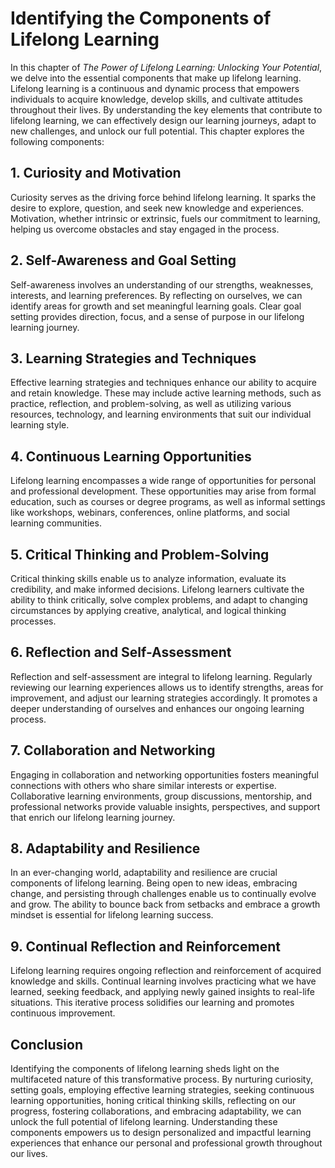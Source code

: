 Identifying the Components of Lifelong Learning
========================================================

In this chapter of *The Power of Lifelong Learning: Unlocking Your Potential*, we delve into the essential components that make up lifelong learning. Lifelong learning is a continuous and dynamic process that empowers individuals to acquire knowledge, develop skills, and cultivate attitudes throughout their lives. By understanding the key elements that contribute to lifelong learning, we can effectively design our learning journeys, adapt to new challenges, and unlock our full potential. This chapter explores the following components:

1\. **Curiosity and Motivation**
-------------------------------

Curiosity serves as the driving force behind lifelong learning. It sparks the desire to explore, question, and seek new knowledge and experiences. Motivation, whether intrinsic or extrinsic, fuels our commitment to learning, helping us overcome obstacles and stay engaged in the process.

2\. **Self-Awareness and Goal Setting**
--------------------------------------

Self-awareness involves an understanding of our strengths, weaknesses, interests, and learning preferences. By reflecting on ourselves, we can identify areas for growth and set meaningful learning goals. Clear goal setting provides direction, focus, and a sense of purpose in our lifelong learning journey.

3\. **Learning Strategies and Techniques**
-----------------------------------------

Effective learning strategies and techniques enhance our ability to acquire and retain knowledge. These may include active learning methods, such as practice, reflection, and problem-solving, as well as utilizing various resources, technology, and learning environments that suit our individual learning style.

4\. **Continuous Learning Opportunities**
----------------------------------------

Lifelong learning encompasses a wide range of opportunities for personal and professional development. These opportunities may arise from formal education, such as courses or degree programs, as well as informal settings like workshops, webinars, conferences, online platforms, and social learning communities.

5\. **Critical Thinking and Problem-Solving**
--------------------------------------------

Critical thinking skills enable us to analyze information, evaluate its credibility, and make informed decisions. Lifelong learners cultivate the ability to think critically, solve complex problems, and adapt to changing circumstances by applying creative, analytical, and logical thinking processes.

6\. **Reflection and Self-Assessment**
-------------------------------------

Reflection and self-assessment are integral to lifelong learning. Regularly reviewing our learning experiences allows us to identify strengths, areas for improvement, and adjust our learning strategies accordingly. It promotes a deeper understanding of ourselves and enhances our ongoing learning process.

7\. **Collaboration and Networking**
-----------------------------------

Engaging in collaboration and networking opportunities fosters meaningful connections with others who share similar interests or expertise. Collaborative learning environments, group discussions, mentorship, and professional networks provide valuable insights, perspectives, and support that enrich our lifelong learning journey.

8\. **Adaptability and Resilience**
----------------------------------

In an ever-changing world, adaptability and resilience are crucial components of lifelong learning. Being open to new ideas, embracing change, and persisting through challenges enable us to continually evolve and grow. The ability to bounce back from setbacks and embrace a growth mindset is essential for lifelong learning success.

9\. **Continual Reflection and Reinforcement**
---------------------------------------------

Lifelong learning requires ongoing reflection and reinforcement of acquired knowledge and skills. Continual learning involves practicing what we have learned, seeking feedback, and applying newly gained insights to real-life situations. This iterative process solidifies our learning and promotes continuous improvement.

Conclusion
----------

Identifying the components of lifelong learning sheds light on the multifaceted nature of this transformative process. By nurturing curiosity, setting goals, employing effective learning strategies, seeking continuous learning opportunities, honing critical thinking skills, reflecting on our progress, fostering collaborations, and embracing adaptability, we can unlock the full potential of lifelong learning. Understanding these components empowers us to design personalized and impactful learning experiences that enhance our personal and professional growth throughout our lives.
